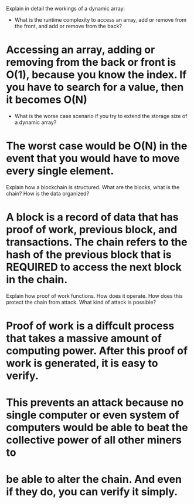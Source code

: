 Explain in detail the workings of a dynamic array:

- What is the runtime complexity to access an array, add or remove from the front, and add or remove from the back?

# Accessing an array, adding or removing from the back or front is O(1), because you know the index. If you have to search for a value, then it becomes O(N)

- What is the worse case scenario if you try to extend the storage size of a dynamic array?

# The worst case would be O(N) in the event that you would have to move every single element.

Explain how a blockchain is structured. What are the blocks, what is the chain? How is the data organized?

# A block is a record of data that has proof of work, previous block, and transactions. The chain refers to the hash of the previous block that is REQUIRED to access the next block in the chain.

Explain how proof of work functions. How does it operate. How does this protect the chain from attack. What kind of attack is possible?

# Proof of work is a diffcult process that takes a massive amount of computing power. After this proof of work is generated, it is easy to verify.

# This prevents an attack because no single computer or even system of computers would be able to beat the collective power of all other miners to

# be able to alter the chain. And even if they do, you can verify it simply.
